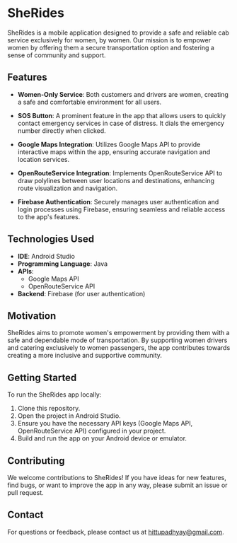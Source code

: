# SheRides

SheRides is a mobile application designed to provide a safe and reliable cab service exclusively for women, by women. Our mission is to empower women by offering them a secure transportation option and fostering a sense of community and support.

## Features

- **Women-Only Service**: Both customers and drivers are women, creating a safe and comfortable environment for all users.
  
- **SOS Button**: A prominent feature in the app that allows users to quickly contact emergency services in case of distress. It dials the emergency number directly when clicked.

- **Google Maps Integration**: Utilizes Google Maps API to provide interactive maps within the app, ensuring accurate navigation and location services.

- **OpenRouteService Integration**: Implements OpenRouteService API to draw polylines between user locations and destinations, enhancing route visualization and navigation.

- **Firebase Authentication**: Securely manages user authentication and login processes using Firebase, ensuring seamless and reliable access to the app's features.

## Technologies Used

- **IDE**: Android Studio
- **Programming Language**: Java
- **APIs**:
  - Google Maps API
  - OpenRouteService API
- **Backend**: Firebase (for user authentication)

## Motivation

SheRides aims to promote women's empowerment by providing them with a safe and dependable mode of transportation. By supporting women drivers and catering exclusively to women passengers, the app contributes towards creating a more inclusive and supportive community.

## Getting Started

To run the SheRides app locally:

1. Clone this repository.
2. Open the project in Android Studio.
3. Ensure you have the necessary API keys (Google Maps API, OpenRouteService API) configured in your project.
4. Build and run the app on your Android device or emulator.

## Contributing

We welcome contributions to SheRides! If you have ideas for new features, find bugs, or want to improve the app in any way, please submit an issue or pull request.

## Contact

For questions or feedback, please contact us at hittupadhyay@gmail.com.
